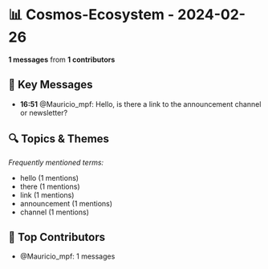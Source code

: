 # 📊 Cosmos-Ecosystem - 2024-02-26
**1 messages** from **1 contributors**

## 💬 Key Messages
- **16:51** @Mauricio_mpf: Hello, is there a link to the announcement channel or newsletter?

## 🔍 Topics & Themes
*Frequently mentioned terms:*
- hello (1 mentions)
- there (1 mentions)
- link (1 mentions)
- announcement (1 mentions)
- channel (1 mentions)

## 👥 Top Contributors
- @Mauricio_mpf: 1 messages